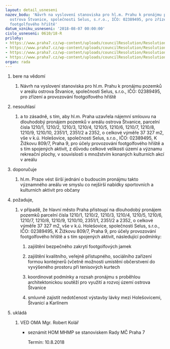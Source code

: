 ```yaml
---
layout: detail_usneseni
nazev_bodu: 'Návrh na vyslovení stanoviska pro hl.m. Prahu k pronájmu pozemků v areálu
  ostrova Štvanice, společnosti Selus, s.r.o., IČO: 02389495, pro zřízení a provozování
  footgolfového hřiště'
datum_vzniku_usneseni: '2018-08-07 00:00:00'
cislo_usneseni: 0610/18-R
prilohy:
- https://www.praha7.cz/wp-content/uploads/councilResolution/Resolutions/30156/export/00_MHMPpronajemPozemStvaniceSelus~381619.doc
- https://www.praha7.cz/wp-content/uploads/councilResolution/Resolutions/30156/export/02_MHMPpronajemPozemStvaniceSelus~381618.pdf
- https://www.praha7.cz/wp-content/uploads/councilResolution/Resolutions/30156/export/03_MHMPpronajemPozemStvaniceSelus~381617.pdf
- https://www.praha7.cz/wp-content/uploads/councilResolution/Resolutions/30156/export/export~382173.pdf
organ: rada
---
```

<ol id="urzList" class="urzList_view"><li class="urzClass1" id=""><span name="1">bere na vědomí</span><ol class="urzOlClass decimal "><li class="urzClass2" id="" style="text-align: left;"><span><p>Návrh na vyslovení stanoviska pro hl.m. Prahu k pronájmu pozemků v areálu ostrova Štvanice, společnosti Selus, s.r.o., IČO: 02389495, pro zřízení a provozování footgolfového hřiště</p></span></li></ol></li><li class="urzClass1" id=""><span name="11">nesouhlasí</span><ol class="urzOlClass decimal " id=""><li class="urzClass2" id="" style="text-align: left;"><span><p>a to zásadně, s tím, aby hl.m. Praha uzavřela nájemní smlouvu na dlouhodobý pronájem pozemků v areálu ostrova Štvanice, parcelní čísla 1210/1, 1210/2, 1210/3, 1210/4, 1210/5, 1210/6, 1210/7, 1210/8, 1210/9, 1210/10, 2351/1, 2351/2 a 2352, o celkové výměře 37 327 m2, vše v k.ú. Holešovice, společnosti Selus, s.r.o., IČO: 02389495, K Žižkovu 809/7, Praha 9, pro účely provozování footgolfového hřiště a s tím spojených aktivit, z důvodu celkové velikosti území a významu rekreační plochy, v souvislosti s množstvím konaných kulturních akcí v areálu</p></span></li></ol></li><li class="urzClass1" id=""><span name="4">doporučuje</span><ol class="urzOlClass decimal "><li class="urzClass2" id="" style="text-align: left;"><span><p>hl.m. Praze vést širší jednání o budoucím pronájmu takto významného areálu ve smyslu co nejširší nabídky sportovních a kulturních aktivit pro občany<br></p></span></li></ol></li><li class="urzClass1" id=""><span name="63">požaduje,</span><ol class="urzOlClass decimal "><li class="urzClass2" id="" style="text-align: left;"><span><p>v případě, že hlavní město Praha přistoupí na dlouhodobý pronájem pozemků parcelní čísla 1210/1, 1210/2, 1210/3, 1210/4, 1210/5, 1210/6, 1210/7, 1210/8, 1210/9, 1210/10, 2351/1, 2351/2 a 2352, o celkové výměře 37 327 m2, vše v k.ú. Holešovice, společnosti Selus, s.r.o., IČO: 02389495, K Žižkovu 809/7, Praha 9, pro účely provozování footgolfového hřiště a s tím spojených aktivit, následující podmínky:</p></span><ol class="urzUlClass"><li class="urzClass3" id="" style="text-align: left;"><span><p>zajištění bezpečného zakrytí footgolfových jamek</p></span></li><li class="urzClass3" id="" style="text-align: left;"><span><p>zajištění kvalitního, veřejně přístupného, sociálního zařízení formou kontejnerů (včetně možnosti umístění občerstvení do vyvýšeného prostoru při tenisových kurtech</p></span></li><li class="urzClass3" id="" style="text-align: left;"><span><p>koordinovat podmínky a rozsah pronájmu s proběhlou architektonickou soutěží pro využití a rozvoj území ostrova Štvanice</p></span></li><li class="urzClass3" id="" style="text-align: left;"><span><p>smluvně zajistit nedotčenost výstavby lávky mezi Holešovicemi, Štvanicí a Karlínem</p></span></li></ol></li></ol></li><li class="urzClass1" id="urzUkoly"><span name="1">ukládá</span><ol class="urzOlClass"><li class="urzClass2"><span><p>VED OMA Mgr. Robert Kolář</p></span><ul class="urzUlClass"><li class="urzClass3"><span><p>seznámit HOM MHMP se stanoviskem Rady MČ Praha 7</p></span><span class="urzUkolTermin">  Termín:&nbsp;10.8.2018</span></li></ul></li></ol></li></ol>